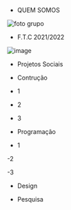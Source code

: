 - QUEM SOMOS


![foto grupo](https://user-images.githubusercontent.com/75841641/134515832-3694bda3-732f-4e7c-9c5b-adc6304998ae.jpg)


* F.T.C 2021/2022

![image](https://user-images.githubusercontent.com/75841641/134529827-3ec5b7ad-a8e9-46e9-b7a1-17d384cde264.png)


* Projetos Sociais


* Contrução

- 1

- 2

- 3

* Programação

- 1

-2

-3

* Design




* Pesquisa


